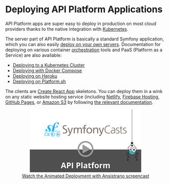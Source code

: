 # Deploying API Platform Applications

API Platform apps are super easy to deploy in production on most cloud providers thanks to the native integration with
[Kubernetes](kubernetes.md).

The server part of API Platform is basically a standard Symfony application, which you can also easily [deploy on your
own servers](http://symfony.com/doc/current/deployment.html). Documentation for deploying on various container [orchestration](https://en.wikipedia.org/wiki/Orchestration_(computing))
tools and PaaS (Platform as a Service) are also available:

* [Deploying to a Kubernetes Cluster](kubernetes.md)
* [Deploying with Docker Compose](docker-compose.md)
* [Deploying on Heroku](heroku.md)
* [Deploying on Platform.sh](https://platform.sh/blog/deploy-api-platform-on-platformsh)

The clients are [Create React App](https://github.com/facebook/create-react-app/) skeletons. You can deploy them in a wink
on any static website hosting service (including [Netlify](https://www.netlify.com/), [Firebase Hosting](https://firebase.google.com/docs/hosting/),
[GitHub Pages](https://pages.github.com/), or [Amazon S3](https://docs.aws.amazon.com/en_us/AmazonS3/latest/dev/WebsiteHosting.html)
by following [the relevant documentation](https://facebook.github.io/create-react-app/docs/deployment).

<p align="center" class="symfonycasts"><a href="https://symfonycasts.com/screencast/ansistrano?cid=apip"><img src="../distribution/images/symfonycasts-player.png" alt="JWT screencast"><br>Watch the Animated Deployment with Ansistrano screencast</a></p>

